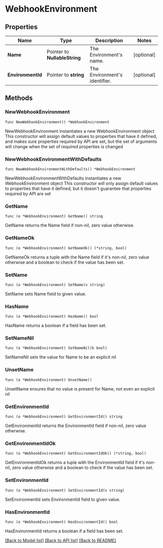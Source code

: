 # WebhookEnvironment

## Properties

Name | Type | Description | Notes
------------ | ------------- | ------------- | -------------
**Name** | Pointer to **NullableString** | The Environment&#39;s name. | [optional] 
**EnvironmentId** | Pointer to **string** | The Environment&#39;s identifier. | [optional] 

## Methods

### NewWebhookEnvironment

`func NewWebhookEnvironment() *WebhookEnvironment`

NewWebhookEnvironment instantiates a new WebhookEnvironment object
This constructor will assign default values to properties that have it defined,
and makes sure properties required by API are set, but the set of arguments
will change when the set of required properties is changed

### NewWebhookEnvironmentWithDefaults

`func NewWebhookEnvironmentWithDefaults() *WebhookEnvironment`

NewWebhookEnvironmentWithDefaults instantiates a new WebhookEnvironment object
This constructor will only assign default values to properties that have it defined,
but it doesn't guarantee that properties required by API are set

### GetName

`func (o *WebhookEnvironment) GetName() string`

GetName returns the Name field if non-nil, zero value otherwise.

### GetNameOk

`func (o *WebhookEnvironment) GetNameOk() (*string, bool)`

GetNameOk returns a tuple with the Name field if it's non-nil, zero value otherwise
and a boolean to check if the value has been set.

### SetName

`func (o *WebhookEnvironment) SetName(v string)`

SetName sets Name field to given value.

### HasName

`func (o *WebhookEnvironment) HasName() bool`

HasName returns a boolean if a field has been set.

### SetNameNil

`func (o *WebhookEnvironment) SetNameNil(b bool)`

 SetNameNil sets the value for Name to be an explicit nil

### UnsetName
`func (o *WebhookEnvironment) UnsetName()`

UnsetName ensures that no value is present for Name, not even an explicit nil
### GetEnvironmentId

`func (o *WebhookEnvironment) GetEnvironmentId() string`

GetEnvironmentId returns the EnvironmentId field if non-nil, zero value otherwise.

### GetEnvironmentIdOk

`func (o *WebhookEnvironment) GetEnvironmentIdOk() (*string, bool)`

GetEnvironmentIdOk returns a tuple with the EnvironmentId field if it's non-nil, zero value otherwise
and a boolean to check if the value has been set.

### SetEnvironmentId

`func (o *WebhookEnvironment) SetEnvironmentId(v string)`

SetEnvironmentId sets EnvironmentId field to given value.

### HasEnvironmentId

`func (o *WebhookEnvironment) HasEnvironmentId() bool`

HasEnvironmentId returns a boolean if a field has been set.


[[Back to Model list]](../README.md#documentation-for-models) [[Back to API list]](../README.md#documentation-for-api-endpoints) [[Back to README]](../README.md)


